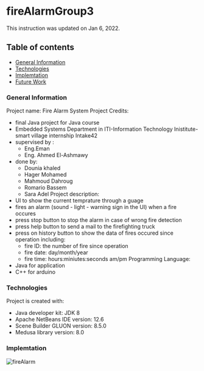 # fireAlarmGroup3
This instruction was updated on Jan 6, 2022.

## Table of contents
* [General Information](#general-information)
* [Technologies](#technologies)
* [Implemtation](#implemtation)
* [Future Work](#future-work)

### General Information
Project name: Fire Alarm System
Project Credits:
* final Java project for Java course
* Embedded Systems Department in ITI-Information Technology Inistitute- smart village internship Intake42
* supervised by :
    * Eng.Eman 
    * Eng. Ahmed El-Ashmawy
* done by:
    * Dounia khaled
    * Hager Mohamed
    * Mahmoud Dahroug
    * Romario Bassem
    * Sara Adel
Project description: 
* UI to show the current temprature through a guage 
* fires an alarm (sound - light - warning sign in the UI) when a fire occures
* press stop button to stop the alarm in case of wrong fire detection
* press help button to send a mail to the firefighting truck 
* press on history button to show the data of fires occured since operation including:
    * fire ID: the number of fire since operation
    * fire date: day/month/year
    * fire time: hours:miniutes:seconds  am/pm
Programming Language: 
* Java for application
* C++ for arduino


### Technologies
Project is created with:
* Java developer kit: JDK 8 
* Apache NetBeans IDE version: 12.6
* Scene Builder GLUON version: 8.5.0
* Medusa library version: 8.0

### Implemtation
![fireAlarm](https://user-images.githubusercontent.com/70255404/148305370-eb183652-b589-4349-a4f1-4e30c6db7387.jpg)